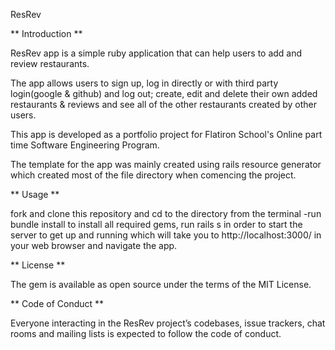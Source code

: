 ResRev 

** Introduction **

ResRev app is a simple ruby application that can help users to add and review restaurants.

The app allows users to sign up, log in directly or with third party login(google & github) and log out; create, edit and delete their own added restaurants & reviews and see all of the other restaurants created by other users.

This app is developed as a portfolio project for Flatiron School's Online part time Software Engineering Program.

The template for the app was mainly created using rails resource generator which created most of the file directory when comencing the project.

** Usage **

fork and clone this repository and cd to the directory from the terminal -run bundle install to install all required gems, run rails s in order to start the server to get up and running which will take you to http://localhost:3000/ in your web browser and navigate the app.



** License **

The gem is available as open source under the terms of the MIT License.

** Code of Conduct **

Everyone interacting in the ResRev project’s codebases, issue trackers, chat rooms and mailing lists is expected to follow the code of conduct.